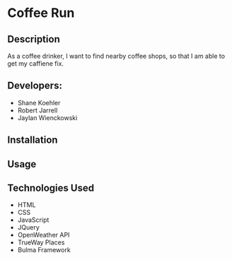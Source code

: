 # Coffee Run

## Description
As a coffee drinker, I want to find nearby coffee shops, so that I am able to get my caffiene fix. 

## Developers:
- Shane Koehler
- Robert Jarrell
- Jaylan Wienckowski

## Installation


## Usage 


## Technologies Used
- HTML
- CSS
- JavaScript
- JQuery
- OpenWeather API
- TrueWay Places
- Bulma Framework
